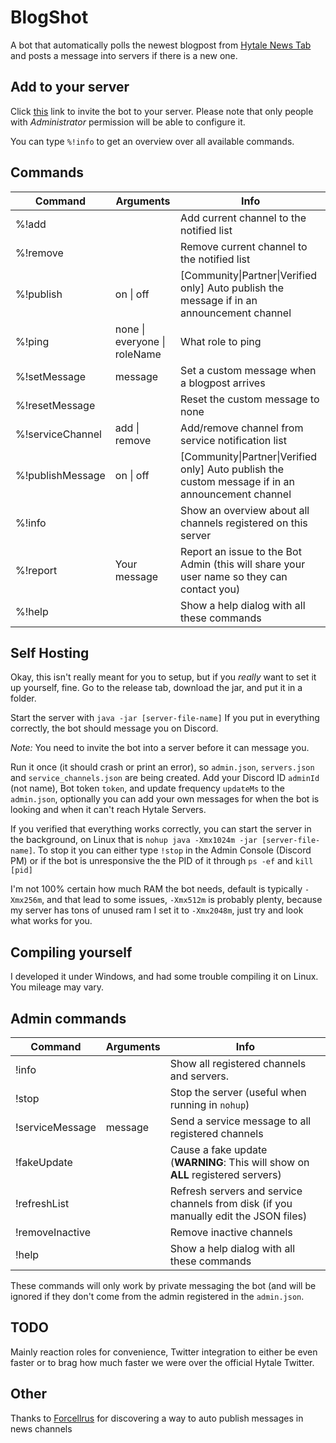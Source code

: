 # BlogShot
A bot that automatically polls the newest blogpost from [Hytale News Tab](https://www.hytale.com/news) and posts a message into servers if there is a new one.
## Add to your server
Click [this](https://discord.com/api/oauth2/authorize?client_id=743447329901641799&permissions=150528&scope=bot) link to invite
the bot to your server. Please note that only people with *Administrator* permission will be able to
configure it.

You can type `%!info` to get an overview over all available commands.
## Commands

| **Command**      | **Arguments**                                          | **Info**                                                                                          |
|------------------|--------------------------------------------------------|---------------------------------------------------------------------------------------------------|
| %!add            |                                                        | Add current channel to the notified list                                                          |
| %!remove         |                                                        | Remove current channel to the notified list                                                       |
| %!publish        | on &#124; off                                              | [Community&#124;Partner&#124;Verified only] Auto publish the message if in an announcement channel        |
| %!ping           | none &#124; everyone &#124; roleName                           | What role to ping                                                                                 |
| %!setMessage     | message | Set a custom message when a blogpost arrives |  
| %!resetMessage   |                                                        |  Reset the custom message to none                                                                 |
| %!serviceChannel | add &#124; remove                                          | Add/remove channel from service notification list                                                 |
| %!publishMessage | on &#124; off                                              | [Community&#124;Partner&#124;Verified only] Auto publish the custom message if in an announcement channel |
| %!info           |                                                        | Show an overview about all channels registered on this server                                     |
| %!report         | Your message                                           | Report an issue to the Bot Admin (this will share your user name so they can contact you)         |
| %!help           |                                                        | Show a help dialog with all these commands                                                        |

## Self Hosting
Okay, this isn't really meant for you to setup, but if you *really* want to set it up yourself, fine.
Go to the release tab, download the jar, and put it in a folder.

Start the server with `java -jar [server-file-name]` If you put in everything correctly,
the bot should message you on Discord.

*Note:* You need to invite the bot into a server before it can message you.

Run it once (it should crash or print an error), so `admin.json`, `servers.json` and `service_channels.json`
are being created.
Add your Discord ID `adminId` (not name), Bot token `token`, and update frequency `updateMs` to the `admin.json`,
optionally you can add your own messages for when the bot is looking and when it can't reach Hytale Servers.

If you verified that everything works correctly, you can start the server in the background, on Linux that is
`nohup java -Xmx1024m -jar [server-file-name]`. To stop it you can either type `!stop` in the Admin Console (Discord PM) or
if the bot is unresponsive the the PID of it through `ps -ef` and `kill [pid]`

I'm not 100% certain how much RAM the bot needs, default is typically `-Xmx256m`, and that lead to some issues, `-Xmx512m` is probably plenty, because my server has
tons of unused ram I set it to `-Xmx2048m`, just try and look what works for you.

## Compiling yourself
I developed it under Windows, and had some trouble compiling it on Linux. You mileage may vary.

## Admin commands

| **Command**      | **Arguments**     | **Info**     |
|------------------|-------|---------------------|
| !info            |   | Show all registered channels and servers.  |
| !stop | | Stop the server (useful when running in `nohup`) |
| !serviceMessage | message | Send a service message to all registered channels |
| !fakeUpdate | | Cause a fake update (**WARNING**: This will show on **ALL** registered servers) |
| !refreshList | | Refresh servers and service channels from disk (if you manually edit the JSON files) |
| !removeInactive | | Remove inactive channels |
| !help | | Show a help dialog with all these commands |

These commands will only work by private messaging the bot (and will be ignored if they don't
come from the admin registered in the `admin.json`.

## TODO

Mainly reaction roles for convenience, Twitter integration to either be even faster or to brag how much faster
we were over the official Hytale Twitter.

## Other

Thanks to [Forcellrus](https://github.com/Forcellrus/Discord-Auto-Publisher) for discovering a way to auto publish messages
in news channels
